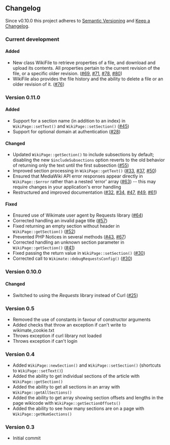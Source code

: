 ## Changelog

Since v0.10.0 this project adheres to [Semantic Versioning](http://semver.org/) and [Keep a Changelog](http://keepachangelog.com/).

### Current development

#### Added

* New class WikiFile to retrieve properties of a file, and download and upload its contents.  All properties pertain to the current revision of the file, or a specific older revision. ([#69], [#71], [#78], [#80])
* WikiFile also provides the file history and the ability to delete a file or an older revision of it. ([#76])

### Version 0.11.0

#### Added

* Support for a section name (in addition to an index) in `WikiPage::setText()` and `WikiPage::setSection()` ([#45])
* Support for optional domain at authentication ([#28])

#### Changed

* Updated `WikiPage::getSection()` to include subsections by default; disabling the new `$includeSubsections` option reverts to the old behavior of returning only the text until the first subsection ([#55])
* Improved section processing in `WikiPage::getText()` ([#33], [#37], [#50])
* Ensured that MediaWiki API error responses appear directly in `WikiPage::$error` rather than a nested 'error' array ([#63]) -- this may require changes in your application's error handling
* Restructured and improved documentation ([#32], [#34], [#47], [#49], [#61])

#### Fixed

* Ensured use of Wikimate user agent by Requests library ([#64])
* Corrected handling an invalid page title ([#57])
* Fixed returning an empty section without header in `WikiPage::getSection()` ([#52])
* Prevented PHP Notices in several methods ([#43], [#67])
* Corrected handling an unknown section parameter in `WikiPage::getSection()` ([#41])
* Fixed passing the return value in `WikiPage::setSection()` ([#30])
* Corrected call to `Wikimate::debugRequestsConfig()` ([#30])

### Version 0.10.0

#### Changed

* Switched to using the *Requests* library instead of Curl ([#25])

### Version 0.5

* Removed the use of constants in favour of constructor arguments
* Added checks that throw an exception if can't write to wikimate_cookie.txt
* Throws exception if curl library not loaded
* Throws exception if can't login

### Version 0.4

* Added `WikiPage::newSection()` and `WikiPage::setSection()` (shortcuts to `WikiPage::setText()`)
* Added the ability to get individual sections of the article with `WikiPage::getSection()`
* Added the ability to get all sections in an array with `WikiPage::getAllSections()`
* Added the ability to get array showing section offsets and lengths in the page wikicode with `WikiPage::getSectionOffsets()`
* Added the ability to see how many sections are on a page with `WikiPage::getNumSections()`

### Version 0.3

* Initial commit

[#25]: https://github.com/hamstar/Wikimate/pull/25
[#28]: https://github.com/hamstar/Wikimate/pull/28
[#30]: https://github.com/hamstar/Wikimate/pull/30
[#32]: https://github.com/hamstar/Wikimate/pull/32
[#33]: https://github.com/hamstar/Wikimate/pull/33
[#34]: https://github.com/hamstar/Wikimate/pull/34
[#37]: https://github.com/hamstar/Wikimate/pull/37
[#41]: https://github.com/hamstar/Wikimate/pull/41
[#43]: https://github.com/hamstar/Wikimate/pull/43
[#45]: https://github.com/hamstar/Wikimate/pull/45
[#47]: https://github.com/hamstar/Wikimate/pull/47
[#49]: https://github.com/hamstar/Wikimate/pull/49
[#50]: https://github.com/hamstar/Wikimate/pull/50
[#52]: https://github.com/hamstar/Wikimate/pull/52
[#55]: https://github.com/hamstar/Wikimate/pull/55
[#57]: https://github.com/hamstar/Wikimate/pull/57
[#61]: https://github.com/hamstar/Wikimate/pull/61
[#63]: https://github.com/hamstar/Wikimate/pull/63
[#64]: https://github.com/hamstar/Wikimate/pull/64
[#67]: https://github.com/hamstar/Wikimate/pull/67
[#69]: https://github.com/hamstar/Wikimate/pull/69
[#71]: https://github.com/hamstar/Wikimate/pull/71
[#76]: https://github.com/hamstar/Wikimate/pull/76
[#78]: https://github.com/hamstar/Wikimate/pull/78
[#80]: https://github.com/hamstar/Wikimate/pull/80

